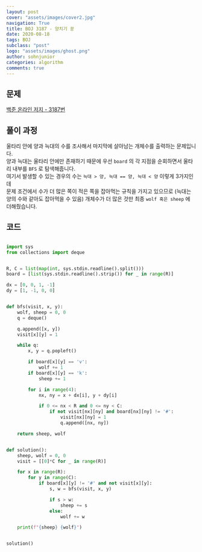 ```yaml
---
layout: post
cover: "assets/images/cover2.jpg"
navigation: True
title: BOJ 3187 - 양치기 꿍
date: 2020-08-18
tags: BOJ
subclass: "post"
logo: "assets/images/ghost.png"
author: sohnjunior
categories: algorithm
comments: true
---
```


## 문제

[백준 온라인 저지 - 3187번](https://www.acmicpc.net/problem/3187)

## 풀이 과정

울타리 안에 양과 늑대의 수를 조사해서 마지막에 살아남는 개체수를 출력하는 문제입니다. <br>
양과 늑대는 울타리 안에만 존재하기 때문에 우선 `board` 의 각 지점을 순회하면서 울타리 내부를 `BFS` 로 탐색해줍니다. <br>
여기서 발생할 수 있는 경우의 수는 `늑대 > 양, 늑대 == 양, 늑대 < 양` 이렇게 3가지인데 <br>
문제 조건에서 수가 더 많은 쪽이 적은 쪽을 잡아먹는 규칙을 가지고 있으므로 (늑대는 양의 수와 같아도 잡아먹을 수 있음) 개체수가 더 많은 것만 최종 `wolf 혹은 sheep` 에 더해줬습니다. <br>

## 코드

```python

import sys
from collections import deque


R, C = list(map(int, sys.stdin.readline().split()))
board = [list(sys.stdin.readline().strip()) for _ in range(R)]

dx = [0, 0, 1, -1]
dy = [1, -1, 0, 0]


def bfs(visit, x, y):
    wolf, sheep = 0, 0
    q = deque()

    q.append([x, y])
    visit[x][y] = 1

    while q:
        x, y = q.popleft()

        if board[x][y] == 'v':
            wolf += 1
        if board[x][y] == 'k':
            sheep += 1

        for i in range(4):
            nx, ny = x + dx[i], y + dy[i]

            if 0 <= nx < R and 0 <= ny < C:
                if not visit[nx][ny] and board[nx][ny] != '#':
                    visit[nx][ny] = 1
                    q.append([nx, ny])

    return sheep, wolf


def solution():
    sheep, wolf = 0, 0
    visit = [[0]*C for _ in range(R)]

    for x in range(R):
        for y in range(C):
            if board[x][y] != '#' and not visit[x][y]:
                s, w = bfs(visit, x, y)

                if s > w:
                    sheep += s
                else:
                    wolf += w

    print(f"{sheep} {wolf}")


solution()

```
